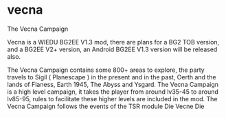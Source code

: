 # vecna
The Vecna Campaign

Vecna is a WIEDU BG2EE V1.3 mod, there are plans for a BG2 TOB version, and a BG2EE V2+ version, an Android BG2EE V1.3 version will be released also.

The Vecna Campaign contains some 800+ areas to explore, the party travels to Sigil ( Planescape ) in the present and in the past, Oerth and the lands of Flaness, Earth 1945, The Abyss and Ysgard.
The Vecna Campaign is a high level campaign, it takes the player from around lv35-45 to around lv85-95, rules to facilitate these higher levels are included in the mod.
The Vecna Campaign follows the events of the TSR module Die Vecne Die
